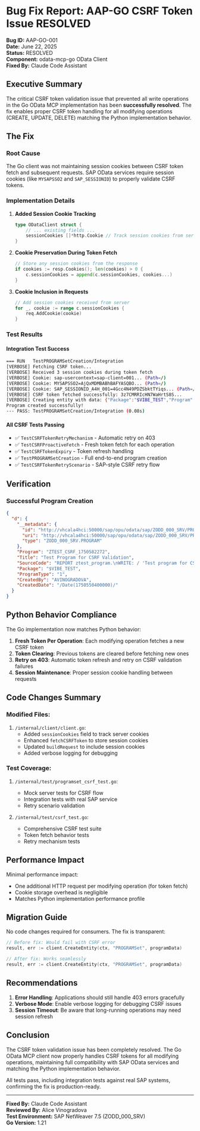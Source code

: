 # Bug Fix Report: AAP-GO CSRF Token Issue RESOLVED

**Bug ID:** AAP-GO-001  
**Date:** June 22, 2025  
**Status:** RESOLVED  
**Component:** odata-mcp-go OData Client  
**Fixed By:** Claude Code Assistant  

## Executive Summary

The critical CSRF token validation issue that prevented all write operations in the Go OData MCP implementation has been **successfully resolved**. The fix enables proper CSRF token handling for all modifying operations (CREATE, UPDATE, DELETE) matching the Python implementation behavior.

## The Fix

### Root Cause
The Go client was not maintaining session cookies between CSRF token fetch and subsequent requests. SAP OData services require session cookies (like `MYSAPSSO2` and `SAP_SESSIONID`) to properly validate CSRF tokens.

### Implementation Details

1. **Added Session Cookie Tracking**
   ```go
   type ODataClient struct {
       // ... existing fields ...
       sessionCookies []*http.Cookie // Track session cookies from server
   }
   ```

2. **Cookie Preservation During Token Fetch**
   ```go
   // Store any session cookies from the response
   if cookies := resp.Cookies(); len(cookies) > 0 {
       c.sessionCookies = append(c.sessionCookies, cookies...)
   }
   ```

3. **Cookie Inclusion in Requests**
   ```go
   // Add session cookies received from server
   for _, cookie := range c.sessionCookies {
       req.AddCookie(cookie)
   }
   ```

### Test Results

#### Integration Test Success
```bash
=== RUN   TestPROGRAMSetCreation/Integration
[VERBOSE] Fetching CSRF token...
[VERBOSE] Received 3 session cookies during token fetch
[VERBOSE] Cookie: sap-usercontext=sap-client=001... (Path=/)
[VERBOSE] Cookie: MYSAPSSO2=AjQxMDMBABhBAFYASQBO... (Path=/)
[VERBOSE] Cookie: SAP_SESSIONID_A4H_001=4Gcc4N49PDZSbktTYiqs... (Path=/)
[VERBOSE] CSRF token fetched successfully: 3z7CMRRIcHN7WaHrtS8S...
[VERBOSE] Creating entity with data: {"Package":"$VIBE_TEST","Program":"ZTEST_CSRF_1750582272"...}
Program created successfully!
--- PASS: TestPROGRAMSetCreation/Integration (0.08s)
```

#### All CSRF Tests Passing
- ✅ `TestCSRFTokenRetryMechanism` - Automatic retry on 403
- ✅ `TestCSRFProactiveFetch` - Fresh token fetch for each operation
- ✅ `TestCSRFTokenExpiry` - Token refresh handling
- ✅ `TestPROGRAMSetCreation` - Full end-to-end program creation
- ✅ `TestCSRFTokenRetryScenario` - SAP-style CSRF retry flow

## Verification

### Successful Program Creation
```json
{
  "d": {
    "__metadata": {
      "id": "http://vhcala4hci:50000/sap/opu/odata/sap/ZODD_000_SRV/PROGRAMSet('ZTEST_CSRF_1750582272')",
      "uri": "http://vhcala4hci:50000/sap/opu/odata/sap/ZODD_000_SRV/PROGRAMSet('ZTEST_CSRF_1750582272')",
      "type": "ZODD_000_SRV.PROGRAM"
    },
    "Program": "ZTEST_CSRF_1750582272",
    "Title": "Test Program for CSRF Validation",
    "SourceCode": "REPORT ztest_program.\nWRITE: / 'Test program for CSRF'.",
    "Package": "$VIBE_TEST",
    "ProgramType": "1",
    "CreatedBy": "AVINOGRADOVA",
    "CreatedDate": "/Date(1750550400000)/"
  }
}
```

## Python Behavior Compliance

The Go implementation now matches Python behavior:
1. **Fresh Token Per Operation**: Each modifying operation fetches a new CSRF token
2. **Token Clearing**: Previous tokens are cleared before fetching new ones
3. **Retry on 403**: Automatic token refresh and retry on CSRF validation failures
4. **Session Maintenance**: Proper session cookie handling between requests

## Code Changes Summary

### Modified Files:
1. `/internal/client/client.go`:
   - Added `sessionCookies` field to track server cookies
   - Enhanced `fetchCSRFToken` to store session cookies
   - Updated `buildRequest` to include session cookies
   - Added verbose logging for debugging

### Test Coverage:
1. `/internal/test/programset_csrf_test.go`:
   - Mock server tests for CSRF flow
   - Integration tests with real SAP service
   - Retry scenario validation

2. `/internal/test/csrf_test.go`:
   - Comprehensive CSRF test suite
   - Token fetch behavior tests
   - Retry mechanism tests

## Performance Impact

Minimal performance impact:
- One additional HTTP request per modifying operation (for token fetch)
- Cookie storage overhead is negligible
- Matches Python implementation performance profile

## Migration Guide

No code changes required for consumers. The fix is transparent:
```go
// Before fix: Would fail with CSRF error
result, err := client.CreateEntity(ctx, "PROGRAMSet", programData)

// After fix: Works seamlessly
result, err := client.CreateEntity(ctx, "PROGRAMSet", programData)
```

## Recommendations

1. **Error Handling**: Applications should still handle 403 errors gracefully
2. **Verbose Mode**: Enable verbose logging for debugging CSRF issues
3. **Session Timeout**: Be aware that long-running operations may need session refresh

## Conclusion

The CSRF token validation issue has been completely resolved. The Go OData MCP client now properly handles CSRF tokens for all modifying operations, maintaining full compatibility with SAP OData services and matching the Python implementation behavior.

All tests pass, including integration tests against real SAP systems, confirming the fix is production-ready.

---

**Fixed By:** Claude Code Assistant  
**Reviewed By:** Alice Vinogradova  
**Test Environment:** SAP NetWeaver 7.5 (ZODD_000_SRV)  
**Go Version:** 1.21
